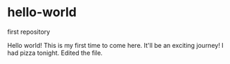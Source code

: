 # hello-world
first repository

Hello world! This is my first time to come here. It'll be an exciting journey!
I had pizza tonight.
Edited the file.

